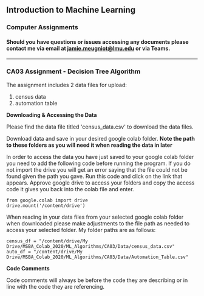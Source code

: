 ## Introduction to Machine Learning
### Computer Assignments 
#### Should you have questions or issues accessing any documents please contact me via email at jamie.meugniot@lmu.edu or via Teams. 
_________________________________________________________________________________________________________________________________________________________________________________

### CA03 Assignment - Decision Tree Algorithm

The assignment includes 2 data files for upload: 
1. census data 
2. automation table

**Downloading & Accessing the Data**

Please find the data file titled 'census_data.csv' to download the data files.

Download data and save in your desired google colab folder. **Note the path to these folders as you will need it when reading the data in later**

In order to access the data you have just saved to your google colab folder you need to add the following code before running the program. If you do not import the drive you will get an error saying that the file could not be found given the path you gave. Run this code and click on the link that appears. Approve google drive to access your folders and copy the access code it gives you back into the colab file and enter.

    from google.colab import drive
    drive.mount('/content/drive')

When reading in your data files from your selected google colab folder when downloaded please make adjustments to the file path as needed to access your selected folder. My folder paths are as follows: 

    census_df = "/content/drive/My Drive/MSBA_Colab_2020/ML_Algorithms/CA03/Data/census_data.csv"
    auto_df = "/content/drive/My Drive/MSBA_Colab_2020/ML_Algorithms/CA03/Data/Automation_Table.csv"

**Code Comments**

Code comments will always be before the code they are describing or in line with the code they are referencing. 
